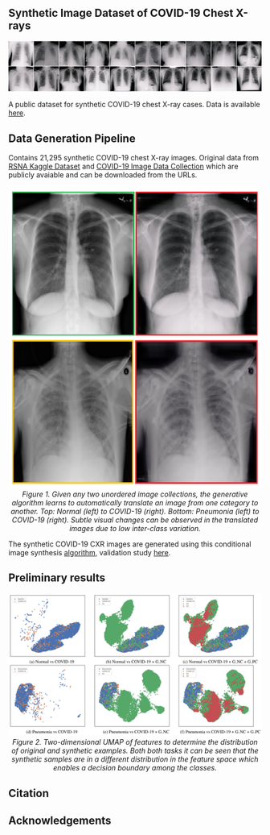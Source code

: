 ## Synthetic Image Dataset of COVID-19 Chest X-rays 

<p align="center">
  <a href="#"><img src="./media/synthetic.jpg"></a> <br />
</p>

A public dataset for synthetic COVID-19 chest X-ray cases. Data is available [here](https://github.com/hasibzunair/synthetic-covid-cxr-dataset/releases).

## Data Generation Pipeline


Contains 21,295 synthetic COVID-19 chest X-ray images. Original data from [RSNA Kaggle Dataset](https://academictorrents.com/details/95588a735c9ae4d123f3ca408e56570409bcf2a9) and [COVID-19 Image Data Collection](https://github.com/ieee8023/covid-chestxray-dataset) which are publicly avaiable and can be downloaded from the URLs.

<p align="center">
  <a href="#"><img src="./media/xray.png" height=600/></a> <br />
  <em> 
    Figure 1. Given any two unordered image collections, the generative algorithm learns to automatically translate an image from one category to another. Top: Normal (left) to COVID-19 (right). Bottom: Pneumonia (left) to COVID-19 (right). Subtle visual changes can be observed in the translated images due
to low inter-class variation.
    </em>
</p>


The synthetic COVID-19 CXR images are generated using this conditional image synthesis [algorithm](https://github.com/hasibzunair/adversarial-lesions), validation study [here](https://arxiv.org/abs/2004.06824).


## Preliminary results


<p align="center">
  <a href="#"><img src="./media/umap.png"></a> <br />
  <em> 
    Figure 2. Two-dimensional UMAP of features to determine the distribution of original and synthetic examples. Both both tasks it
can be seen that the synthetic samples are in a different distribution in the feature space which enables a decision boundary among
the classes.
    </em>
</p>



## Citation

## Acknowledgements






